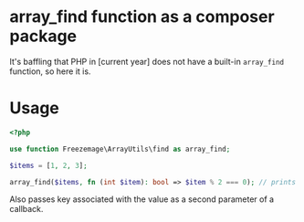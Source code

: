 # array_find function as a composer package
It's baffling that PHP in [current year] does not have a built-in `array_find` function, so here it is.

# Usage

```php
<?php

use function Freezemage\ArrayUtils\find as array_find;

$items = [1, 2, 3];

array_find($items, fn (int $item): bool => $item % 2 === 0); // prints 2
```

Also passes key associated with the value as a second parameter of a callback.
